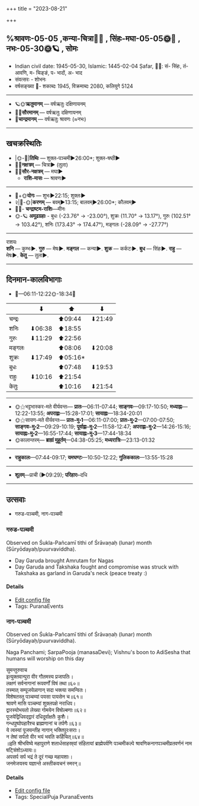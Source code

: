 +++
title = "2023-08-21"

+++

## %श्रावणः-05-05  ,कन्या-चित्रा🌛🌌  ,  सिंहः-मघा-05-05🌞🌌  ,  नभः-05-30🌞🪐  , सोमः
- Indian civil date: 1945-05-30, Islamic: 1445-02-04 Ṣafar, 🌌🌞: सं- सिंहः, तं- आवणि, म- चिङ्ङं, प- भादों, अ- भाद
- संवत्सरः - शोभनः
- वर्षसङ्ख्या 🌛- शकाब्दः 1945, विक्रमाब्दः 2080, कलियुगे 5124
___________________
- 🪐🌞**ऋतुमानम्** — वर्षऋतुः दक्षिणायनम्
- 🌌🌞**सौरमानम्** — वर्षऋतुः दक्षिणायनम्
- 🌛**चान्द्रमानम्** — वर्षऋतुः श्रावणः (≈नभः)
___________________


## खचक्रस्थितिः
- |🌞-🌛|**तिथिः** — शुक्ल-पञ्चमी►26:00*; शुक्ल-षष्ठी►  
- 🌌🌛**नक्षत्रम्** — चित्रा► (तुला)  
- 🌌🌞**सौर-नक्षत्रम्** — मघा►  
  - **राशि-मासः** — श्रावणः► 
___________________
- 🌛+🌞**योगः** — शुभः►22:15; शुक्लः►  
- २|🌛-🌞|**करणम्** — बवम्►13:15; बालवम्►26:00*; कौलवम्►  
- 🌌🌛- **चन्द्राष्टम-राशिः**—मीनः  
- 🌞-🪐 **अमूढग्रहाः** - बुधः (-23.76° → -23.00°), शुक्रः (11.70° → 13.17°), गुरुः (102.51° → 103.42°), शनिः (173.43° → 174.47°), मङ्गलः (-28.09° → -27.77°)
___________________
राशयः  
**शनि** — कुम्भः►. **गुरु** — मेषः►. **मङ्गल** — कन्या►. **शुक्र** — कर्कटः►. **बुध** — सिंहः►. **राहु** — मेषः►. **केतु** — तुला►. 
___________________


## दिनमान-कालविभागाः
- 🌅—06:11-12:22🌞-18:34🌇  

|      |⬇     |⬆     |⬇     |
|------|-----|-----|------|
|चन्द्रः|     |⬆09:44 |⬇21:49 |
|शनिः   |⬇06:38 |⬆18:55 |     |
|गुरुः  |⬇11:29 |⬆22:56 |     |
|मङ्गलः |     |⬆08:06 |⬇20:08 |
|शुक्रः |⬇17:49 |⬆05:16*|     |
|बुधः   |     |⬆07:48 |⬇19:53 |
|राहुः  |⬇10:16 |⬆21:54 |     |
|केतुः  |     |⬆10:16 |⬇21:54 |
___________________
- 🌞⚝भट्टभास्कर-मते वीर्यवन्तः— **प्रातः**—06:11-07:44; **साङ्गवः**—09:17-10:50; **मध्याह्नः**—12:22-13:55; **अपराह्णः**—15:28-17:01; **सायाह्नः**—18:34-20:01  
- 🌞⚝सायण-मते वीर्यवन्तः— **प्रातः-मु॰1**—06:11-07:00; **प्रातः-मु॰2**—07:00-07:50; **साङ्गवः-मु॰2**—09:29-10:19; **पूर्वाह्णः-मु॰2**—11:58-12:47; **अपराह्णः-मु॰2**—14:26-15:16; **सायाह्नः-मु॰2**—16:55-17:44; **सायाह्नः-मु॰3**—17:44-18:34  
- 🌞कालान्तरम्— **ब्राह्मं मुहूर्तम्**—04:38-05:25; **मध्यरात्रिः**—23:13-01:32  
___________________
- **राहुकालः**—07:44-09:17; **यमघण्टः**—10:50-12:22; **गुलिककालः**—13:55-15:28  
___________________
- **शूलम्**—प्राची (►09:29); **परिहारः**–दधि  
___________________

## उत्सवाः
- गरुड-पञ्चमी, नाग-पञ्चमी
### गरुड-पञ्चमी

Observed on Śukla-Pañcamī tithi of Śrāvaṇaḥ (lunar) month (Sūryōdayaḥ/puurvaviddha). 

* Day Garuda brought Amrutam for Nagas
* Day Garuda and Takshaka fought and compromise was struck with Takshaka as garland in Garuda's neck (peace treaty :)

#### Details
- [Edit config file](https://github.com/jyotisham/adyatithi/blob/master/devatA/vaiShNava/lunar_month/tithi/05/05/garuDa-paJcamI.toml)
- Tags: PuranaEvents


### नाग-पञ्चमी

Observed on Śukla-Pañcamī tithi of Śrāvaṇaḥ (lunar) month (Sūryōdayaḥ/puurvaviddha). 

Naga Panchami; SarpaPooja (manasaDevi); Vishnu's boon to AdiSesha that humans will worship on this day

सुमन्तुरुवाच  
इत्युक्तवान्पुरा वीर गौतमस्य प्रजापतिः।  
लक्षणं सर्वनागानां रूपवर्णों विषं तथा॥६०॥  
तस्मात् सम्पूजयेन्नागान् सदा भक्त्या समन्वितः।  
विशेषतस्तु पञ्चम्यां पयसा पायसेन च॥६१॥  
श्रावणे मासि पञ्चम्यां शुक्लपक्षे नराधिप।  
द्वारस्योभयतो लेख्या गोमयेन विषोल्बणाः॥६२॥  
पूजयेद्विधिवद्द्वारं दधिदूर्वाक्षतैः कुशैः।  
गन्धपुष्पोपहारैश्च ब्राह्मणानां च तर्पणैः॥६३॥  
ये त्वस्यां पूजयन्तीह नागान् भक्तिपुरःसराः।  
न तेषां सर्पतो वीर भयं भवति कर्हिचित्॥६४॥  
॥इति श्रीभविष्ये महापुराणे शतार्धसाहस्र्यां संहितायां ब्राह्मेपर्वणि पञ्चमीकल्पे श्रावणिकनागपञ्चमीव्रतवर्णनं नाम षट्त्रिंशोऽध्यायः॥  
अपसर्प सर्प भद्रं ते दूरं गच्छ महायशाः।  
जनमेजयस्य यज्ञान्ते अस्तीकवचनं स्मरन्॥



#### Details
- [Edit config file](https://github.com/jyotisham/adyatithi/blob/master/devatA/misc-fauna/lunar_month/tithi/05/05/nAga-paJcamI.toml)
- Tags: SpecialPuja PuranaEvents


